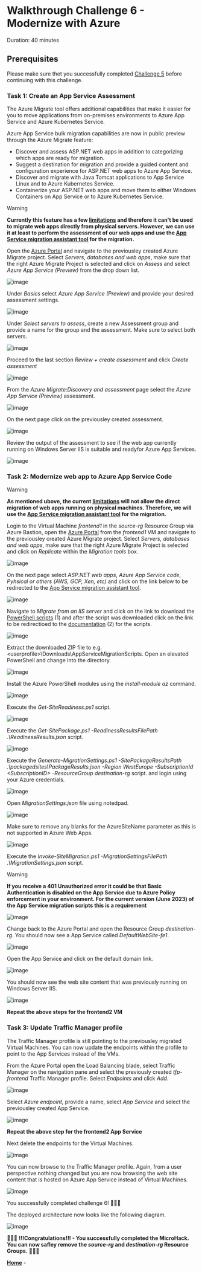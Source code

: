 # Walkthrough Challenge 6 - Modernize with Azure

Duration: 40 minutes

## Prerequisites

Please make sure thet you successfully completed [Challenge 5](../challenge-5/solution.md) before continuing with this challenge.

### **Task 1: Create an App Service Assessment**

The Azure Migrate tool offers additional capabilities that make it easier for you to move applications from on-premises environments to Azure App Service and Azure Kubernetes Service.

Azure App Service bulk migration capabilities are now in public preview through the Azure Migrate feature:

* Discover and assess ASP.NET web apps in addition to categorizing which apps are ready for migration.
* Suggest a destination for migration and provide a guided content and configuration experience for ASP.NET web apps to Azure App Service.
* Discover and migrate with Java Tomcat applications to App Service Linux and to Azure Kubernetes Service.
* Containerize your ASP.NET web apps and move them to either Windows Containers on App Service or to Azure Kubernetes Service.

> [!WARNING]
> **Currently this feature has a few [limitations](https://learn.microsoft.com/en-us/azure/migrate/concepts-migration-webapps#limitations) and therefore it can't be used to migrate web apps directly from physical servers. However, we can use it at least to perform the assessment of our web apps and use the [App Service migration assistant tool](https://learn.microsoft.com/en-us/azure/app-service/app-service-asp-net-migration) for the migration.**


Open the [Azure Portal](https://portal.azure.com) and navigate to the previousley created Azure Migrate project. Select *Servers, databases and web apps*, make sure that the right Azure Migrate Project is selected and click on *Assess* and select *Azure App Service (Preview)* from the drop down list.

![image](./img/appservice1.png)

Under *Basics* select *Azure App Service (Preview)* and provide your desired assessment settings.

![image](./img/appservice2.png)

Under *Select servers to assess*, create a new Assessment group and provide a name for the group and the assessment. Make sure to select both servers.

![image](./img/appservice3.png)

Proceed to the last section *Review + create assessment* and click *Create assessment*

![image](./img/appservice4.png)

From the *Azure Migrate:Discovery and assessment* page select the *Azure App Service (Preview)* assessment.

![image](./img/appservice5.png)

On the next page click on the previousley created assessment.

![image](./img/appservice6.png)

Review the output of the assessment to see if the web app currently running on Windows Server IIS is suitable and readyfor Azure App Services.

![image](./img/appservice7.png)

### **Task 2: Modernize web app to Azure App Service Code**

> [!WARNING]
> **As mentioned ubove, the current [limitations](https://learn.microsoft.com/en-us/azure/migrate/concepts-migration-webapps#limitations) will not allow the direct migration of web apps running on physical machines. Therefore, we will use the [App Service migration assistant tool](https://learn.microsoft.com/en-us/azure/app-service/app-service-asp-net-migration) for the migration.**


Login to the Virtual Machine *frontend1* in the *source-rg* Resource Group via Azure Bastion, open the [Azure Portal](https://portal.azure.com) from the *frontend1* VM and navigate to the previousley created Azure Migrate project. Select *Servers, databases and web apps*, make sure that the right Azure Migrate Project is selected and click on *Replicate* within the *Migration tools* box.

![image](./img/modernize1.png)

On the next page select *ASP.NET web apps*, *Azure App Service code*, *Pyhsical or others (AWS, GCP, Xen, etc)* and click on the link below to be redirected to the [App Service migration assistant tool](https://learn.microsoft.com/en-us/azure/app-service/app-service-asp-net-migration).

![image](./img/modernize2.png)

Navigate to *Migrate from an IIS server* and click on the link to download the [PowerShell scripts](https://appmigration.microsoft.com/api/download/psscriptpreview/AppServiceMigrationScripts.zip) (1) and after the script was downloaded click on the link to be redirectioed to the [documentation](https://github.com/Azure/App-Service-Migration-Assistant/wiki/PowerShell-Scripts) (2) for the scripts.

![image](./img/modernize3.png)

Extract the downloaded ZIP file to e.g. \<userprofile\>\\Downloads\\AppServiceMigrationScripts. Open an elevated PowerShell and change into the directory.

![image](./img/modernize4.png)

Install the Azure PowerShell modules using the *install-module az* command.

![image](./img/modernize5.png)

Execute the *Get-SiteReadiness.ps1* script.

![image](./img/modernize6.png)

Execute the *Get-SitePackage.ps1 -ReadinessResultsFilePath .\\ReadinessResults.json* script.

![image](./img/modernize7.png)

Execute the *Generate-MigrationSettings.ps1 -SitePackageResultsPath .\packagedsites\PackageResults.json -Region WestEurope -SubscriptionId \<SubscriptionID\> -ResourceGroup destination-rg* script. and login using your Azure credentials.

![image](./img/modernize8.png)

Open *MigrationSettings.json* file using notedpad.

![image](./img/modernize9.png)

Make sure to remove any blanks for the AzureSiteName parameter as this is not supported in Azure Web Apps.

![image](./img/modernize10.png)

Execute the *Invoke-SiteMigration.ps1 -MigrationSettingsFilePath .\\MigrationSettings.json* script.

> [!WARNING]
> **If you receive a 401 Unauthorized error it could be that Basic Authentication is disabled on the App Service due to Azure Policy enforcement in your environment. For the current version (June 2023) of the App Service migration scripts this is a requirement**



![image](./img/modernize11.png)

Change back to the Azure Portal and open the Resource Group *destination-rg*. You should now see a App Service called *DefaultWebSite-fe1*.

![image](./img/modernize12.png)

Open the App Service and click on the default domain link.

![image](./img/modernize13.png)

You should now see the web site content that was previously running on Windows Server IIS.

![image](./img/modernize14.png)

**Repeat the above steps for the frontend2 VM**

### **Task 3: Update Traffic Manager profile**

The Traffic Manager profile is still pointing to the previousley migrated Virtual Machines. You can now update the endpoints within the profile to point to the App Services instead of the VMs.

From the Azure Portal open the Load Balancing blade, select Traffic Manager on the navigation pane and select the previously created *tfp-frontend* Traffic Manager profile. Select *Endpoints* and click *Add*.

![image](./img/tfupdate1.png)

Select *Azure endpoint*, provide a name, select *App Service* and select the previousley created App Service.

![image](./img/tfupdate2.png)

**Repeat the above step for the frontend2 App Service**

Next delete the endpoints for the Virtual Machines.

![image](./img/tfupdate3.png)

You can now browse to the Traffic Manager profile. Again, from a user perspective nothing changed but you are now browsing the web site content that is hosted on Azure App Service instead of Virtual Machines.

![image](./img/tfupdate4.png)

You successfully completed challenge 6! 🚀🚀🚀

The deployed architecture now looks like the following diagram.

![image](./img/Challenge-6.jpg)


🚀🚀🚀 **!!!Congratulations!!! - You successfully completed the MicroHack. You can now safley remove the *source-rg* and *destination-rg* Resource Groups.** 🚀🚀🚀


 **[Home](../../README.md)** -
